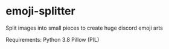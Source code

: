 # emoji-splitter
Split images into small pieces to create huge discord emoji arts

Requirements:
Python 3.8
Pillow (PIL)
